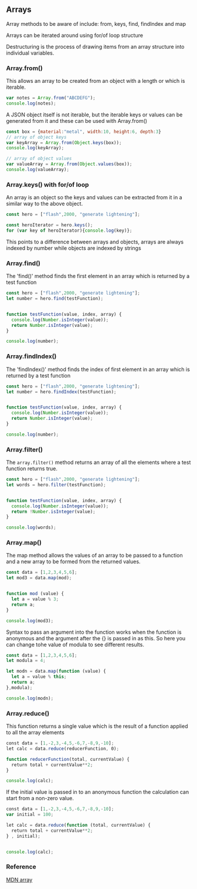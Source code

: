 ## Arrays

Array methods to be aware of include: from, keys, find, findIndex and map 

Arrays can be iterated around using for/of loop structure

Destructuring is the process of drawing items from an array structure into individual variables.


### Array.from()

This allows an array to be created from an object with a length or which is iterable.

<div
  data-runkit
  data-runkit-evaluate-on-load="true"
  data-runkit-gutter-style="none"
  data-runkit-node-version="18"
>

```javascript
var notes = Array.from("ABCDEFG");
console.log(notes);
```
</div>

A JSON object itself is not iterable, but the iterable keys or values can be generated from it and these can be used with Array.from()

<div
  data-runkit
  data-runkit-evaluate-on-load="true"
  data-runkit-gutter-style="none"
  data-runkit-node-version="18"
>

```javascript
const box = {material:"metal", width:10, height:6, depth:3}
// array of object keys
var keyArray = Array.from(Object.keys(box));
console.log(keyArray);

// array of object values
var valueArray = Array.from(Object.values(box));
console.log(valueArray);
```
</div>

### Array.keys() with for/of loop

An array is an object so the keys and values can be extracted from it in a similar way to the above object.  

<div
  data-runkit
  data-runkit-evaluate-on-load="true"
  data-runkit-gutter-style="none"
  data-runkit-node-version="18"
>

```javascript
const hero = ["flash",2000, "generate lightening"];

const heroIterator = hero.keys();
for (var key of heroIterator){console.log(key)};
```
</div>


This points to a difference between arrays and objects, arrays are always indexed by number while objects are indexed by strings

### Array.find()

The 'find()' method finds the first element in an array which is returned by a test function

<div
  data-runkit
  data-runkit-evaluate-on-load="true"
  data-runkit-gutter-style="none"
  data-runkit-node-version="18"
>

```javascript
const hero = ["flash",2000, "generate lightening"];
let number = hero.find(testFunction);


function testFunction(value, index, array) {
  console.log(Number.isInteger(value));
  return Number.isInteger(value);
} 

console.log(number);
```
</div>

### Array.findIndex()

The 'findIndex()' method finds the index of first element in an array which is returned by a test function

<div
  data-runkit
  data-runkit-evaluate-on-load="true"
  data-runkit-gutter-style="none"
  data-runkit-node-version="18"
>

```javascript
const hero = ["flash",2000, "generate lightening"];
let number = hero.findIndex(testFunction);


function testFunction(value, index, array) {
  console.log(Number.isInteger(value));
  return Number.isInteger(value);
} 

console.log(number);
```
</div>

### Array.filter()

The `array.filter()` method returns an array of all the elements where a test function returns true.

<div
  data-runkit
  data-runkit-evaluate-on-load="true"
  data-runkit-gutter-style="none"
  data-runkit-node-version="18"
>

```javascript
const hero = ["flash",2000, "generate lightening"];
let words = hero.filter(testFunction);


function testFunction(value, index, array) {
  console.log(Number.isInteger(value));
  return !Number.isInteger(value);
} 

console.log(words);
```
</div>

### Array.map()

The map method allows the values of an array to be passed to a function and a new array to be formed from the returned values.

<div
  data-runkit
  data-runkit-evaluate-on-load="true"
  data-runkit-gutter-style="none"
  data-runkit-node-version="18"
>

```javascript
const data = [1,2,3,4,5,6];
let mod3 = data.map(mod);


function mod (value) {
  let a = value % 3;
  return a;
} 

console.log(mod3);
```
</div>
Syntax to pass an argument into the function works when the function is anonymous and the argument after the {} is passed in as this.  So here you can change tohe value of modula to see different results.

<div
  data-runkit
  data-runkit-evaluate-on-load="true"
  data-runkit-gutter-style="none"
  data-runkit-node-version="18"
>

```javascript
const data = [1,2,3,4,5,6];
let modula = 4;

let modn = data.map(function (value) {
  let a = value % this;
  return a;
},modula);

console.log(modn);
```
</div>

### Array.reduce()

This function returns a single value which is the result of a function applied to all the array elements

<div
  data-runkit
  data-runkit-evaluate-on-load="true"
  data-runkit-gutter-style="none"
  data-runkit-node-version="18"
>

```javascript
const data = [1,-2,3,-4,5,-6,7,-8,9,-10];
let calc = data.reduce(reducerFunction, 0);

function reducerFunction(total, currentValue) {
  return total + currentValue**2;
} 

console.log(calc);
```
</div>

If the initial value is passed in to an anonymous function the calculation can start from a non-zero value.

<div
  data-runkit
  data-runkit-evaluate-on-load="true"
  data-runkit-gutter-style="none"
  data-runkit-node-version="18"
>

```javascript
const data = [1,-2,3,-4,5,-6,7,-8,9,-10];
var initial = 100;

let calc = data.reduce(function (total, currentValue) {
  return total + currentValue**2;
} , initial);


console.log(calc);
```
</div>



### Reference

[MDN array](https://developer.mozilla.org/en-US/docs/Web/JavaScript/Reference/Global_Objects/Array#instance_methods)